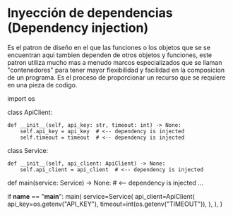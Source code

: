 # Inyección de dependencias (Dependency injection)
Es el patron de diseño en el que las funciones o los objetos que se 
se encuentran aqui tambien dependen de otros objetos y funciones, 
este patron utiliza mucho mas a menudo marcos especializados
que se llaman "contenedores" para tener mayor flexibilidad y facilidad
en la composicion de un programa. Es el proceso de proporcionar un recurso 
que se requiere en una pieza de codigo.

import os

class ApiClient:

    def __init__(self, api_key: str, timeout: int) -> None:
        self.api_key = api_key  # <-- dependency is injected
        self.timeout = timeout  # <-- dependency is injected

class Service:

    def __init__(self, api_client: ApiClient) -> None:
        self.api_client = api_client  # <-- dependency is injected

def main(service: Service) -> None:  # <-- dependency is injected
    ...

if __name__ == "__main__":
    main(
        service=Service(
            api_client=ApiClient(
                api_key=os.getenv("API_KEY"),
                timeout=int(os.getenv("TIMEOUT")),
            ),
        ),
    )
